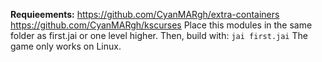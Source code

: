 **Requieements:**
https://github.com/CyanMARgh/extra-containers
https://github.com/CyanMARgh/kscurses
Place this modules in the same folder as first.jai or one level higher. Then, build with:
 ```jai first.jai```
 The game only works on Linux.